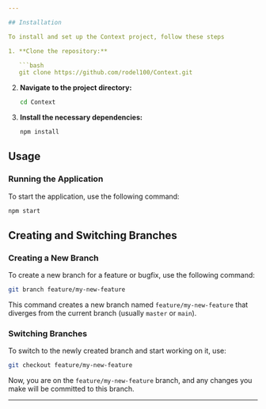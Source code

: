 ```yaml
---

## Installation

To install and set up the Context project, follow these steps

1. **Clone the repository:**

   ```bash
   git clone https://github.com/rodel100/Context.git
   ```

2. **Navigate to the project directory:**

   ```bash
   cd Context
   ```

3. **Install the necessary dependencies:**

   ```bash
   npm install
   ```

## Usage

### Running the Application

To start the application, use the following command:

```bash
npm start
```

## Creating and Switching Branches

### Creating a New Branch

To create a new branch for a feature or bugfix, use the following command:

```bash
git branch feature/my-new-feature
```

This command creates a new branch named `feature/my-new-feature` that diverges from the current branch (usually `master` or `main`).

### Switching Branches

To switch to the newly created branch and start working on it, use:

```bash
git checkout feature/my-new-feature
```

Now, you are on the `feature/my-new-feature` branch, and any changes you make will be committed to this branch.

---
```

